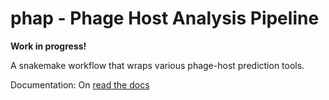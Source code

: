 # phap - Phage Host Analysis Pipeline

**Work in progress!**

A snakemake workflow that wraps various phage-host prediction tools.

Documentation: On [read the docs](https://phap.readthedocs.io/en/latest)

